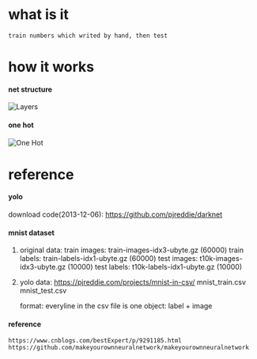 # what is it
	train numbers which writed by hand, then test

# how it works

#### net structure
![Layers](img/layers.png)


#### one hot
![One Hot](img/one_hot.png)

# reference

#### yolo
 download code(2013-12-06): https://github.com/pjreddie/darknet

#### mnist dataset
1. original data:
	train images: train-images-idx3-ubyte.gz (60000)
	train labels: train-labels-idx1-ubyte.gz (60000)
	test images: t10k-images-idx3-ubyte.gz (10000)
	test labels: t10k-labels-idx1-ubyte.gz (10000)

2. yolo data: https://pjreddie.com/projects/mnist-in-csv/
	mnist_train.csv
	mnist_test.csv
	
	format: everyline in the csv file is one object:  label + image

#### reference
    https://www.cnblogs.com/bestExpert/p/9291185.html
	https://github.com/makeyourownneuralnetwork/makeyourownneuralnetwork
	